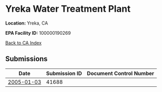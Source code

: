 # Yreka Water Treatment Plant

**Location:** Yreka, CA

**EPA Facility ID:** 100000190269

[Back to CA Index](../../index.md)

## Submissions

| Date | Submission ID | Document Control Number |
|------|--------------|-------------------------|
| [2005-01-03](submissions/41688.md) | 41688 |  |
